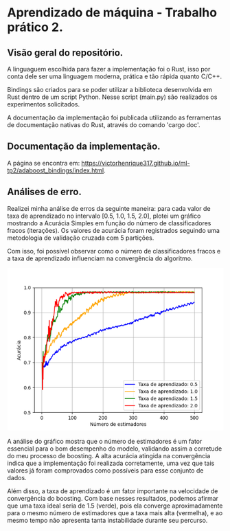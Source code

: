 # Aprendizado de máquina - Trabalho prático 2.

## Visão geral do repositório.
A linguaguem escolhida para fazer a implementação foi o Rust, isso por conta dele ser uma linguagem
moderna, prática e tão rápida quanto C/C++. 

Bindings são criados para se poder utilizar a biblioteca
desenvolvida em Rust dentro de um script Python. Nesse script (main.py) são realizados os experimentos
solicitados.

A documentação da implementação foi publicada utilizando as ferramentas de documentação nativas do Rust, 
através do comando 'cargo doc'.

## Documentação da implementação.
A página se encontra em: https://victorhenrique317.github.io/ml-tp2/adaboost_bindings/index.html.

## Análises de erro.
Realizei minha análise de erros da seguinte maneira: para cada valor de taxa de aprendizado no intervalo [0.5, 1.0, 1.5, 2.0], plotei um gráfico mostrando a Acurácia Simples em função do número de classificadores fracos (iterações). Os valores de acurácia foram registrados seguindo uma metodologia de validação cruzada com 5 partições.

Com isso, foi possível observar como o número de classificadores fracos e a taxa de aprendizado influenciam na convergência do algoritmo.

![alt text](plots/acuracias.png)

A análise do gráfico mostra que o número de estimadores é um fator essencial para o bom desempenho do modelo, validando assim a corretude do meu processo de boosting. A alta acurácia atingida na convergência indica que a implementação foi realizada corretamente, uma vez que tais valores já foram comprovados como possíveis para esse conjunto de dados.

Além disso, a taxa de aprendizado é um fator importante na velocidade de convergência do boosting. Com base nesses resultados, podemos afirmar que uma taxa ideal seria de 1.5 (verde), pois ela converge aproximadamente para o mesmo número de estimadores que a taxa mais alta (vermelha), e ao mesmo tempo não apresenta tanta instabilidade durante seu percurso.